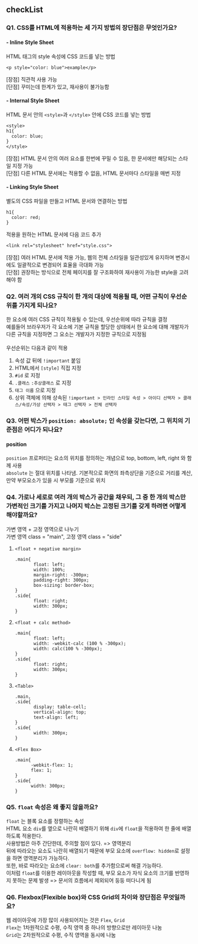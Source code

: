 ## checkList

### Q1. CSS를 HTML에 적용하는 세 가지 방법의 장단점은 무엇인가요?
#### - Inline Style Sheet
  HTML 태그의 style 속성에 CSS 코드를 넣는 방법
  ```
  <p style="color: blue">example</p>
  ```
  [장점] 직관적 사용 가능<br>
  [단점] 꾸미는데 한계가 있고, 재사용이 불가능함

#### - Internal Style Sheet
  HTML 문서 안의 `<style>`과 `</style>` 안에 CSS 코드를 넣는 방법
  ```
  <style>
  h1{
    color: blue;
  }
  </style>
  ```
  [장점] HTML 문서 안의 여러 요소를 한번에 꾸밀 수 있음, 한 문서에만 해당되는 스타일 지정 가능<br>
  [단점] 다른 HTML 문서에는 적용할 수 없음, HTML 문서마다 스타일을 매번 지정

#### - Linking Style Sheet
  별도의 CSS 파일을 만들고 HTML 문서와 연결하는 방법
  ```
  h1{
    color: red;
  }
  ```
  적용을 원하는 HTML 문서에 다음 코드 추가
  ```
  <link rel="stylesheet" href="style.css">
  ```
  [장점] 여러 HTML 문서에 적용 가능, 웹의 전체 스타일을 일관성있게 유지하며 변경시에도 일괄적으로 변경되어 효율을 극대화 가능<br>
  [단점] 권장하는 방식으로 전체 페이지를 잘 구조화하여 재사용이 가능한 style을 고려해야 함

### Q2. 여러 개의 CSS 규칙이 한 개의 대상에 적용될 때, 어떤 규칙이 우선순위를 가지게 되나요?
  한 요소에 여러 CSS 규칙이 적용될 수 있는데, 우선순위에 따라 규칙을 결정<br>
  예를들어 브라우저가 각 요소에 기본 규칙을 할당한 상태에서 한 요소에 대해 개발자가 다른 규칙을 지정하면 그 요소는 개발자가 지정한 규칙으로 지정됨<br>
  <br>우선순위는 다음과 같이 적용<br>
  1. 속성 값 뒤에 `!important` 붙임
  2. HTML에서 `[style]` 직접 지정
  3. `#id` 로 지정
  4. `.클래스` `:추상클래스` 로 지정
  5. `태그 이름` 으로 지정
  6. 상위 객체에 의해 상속된 
  `!important > 인라인 스타일 속성 > 아이디 선택자 > 클래스/속성/가상 선택자 > 태그 선택자 > 전체 선택자 `
  
### Q3. 어떤 박스가 `position: absolute;` 인 속성을 갖는다면, 그 위치의 기준점은 어디가 되나요?
#### position
  `position` 프로퍼티는 요소의 위치를 정의하는 개념으로 top, bottom, left, right 와 함께 사용<br>
  `absolute` 는 절대 위치를 나타냄. 기본적으로 화면의 좌측상단을 기준으로 거리를 계산, 만약 부모요소가 있을 시 부모를 기준으로 위치<br>

### Q4. 가로나 세로로 여러 개의 박스가 공간을 채우되, 그 중 한 개의 박스만 가변적인 크기를 가지고 나머지 박스는 고정된 크기를 갖게 하려면 어떻게 해야할까요?
  가변 영역 + 고정 영역으로 나누기<br>
  가변 영역 class = "main", 고정 영역 class = "side"<br>
  1. `<float + negative margin>`
     ```
     .main{
            float: left;
            width: 100%;
            margin-right: -300px;
            padding-right: 300px;
            box-sizing: border-box;
     }
     .side{
            float: right;
            width: 300px;
     }
     ```
  2. `<float + calc method>`
     ```
     .main{
            float: left;
            width: -webkit-calc (100 % -300px);
            width: calc(100 % -300px);
     }
     .side{
            float: right;
            width: 300px;
     }
     ```
  3. `<Table>`
     ```
     .main,
     .side{
            display: table-cell;
            vertical-align: top;
            text-align: left;
     }
     .side{
            width: 300px;
     }
     ```
  4. `<Flex Box>`
      ```
     .main{
            -webkit-flex: 1;
            flex: 1;
     }
     .side{
            width: 300px;
     }
     ```
### Q5. `float` 속성은 왜 좋지 않을까요?
  `float` 는 블록 요소를 정렬하는 속성<br>
  HTML 요소 `div`를 옆으로 나란히 배열하기 위해 `div`에 `float`을 적용하여 한 줄에 배열하도록 적용한다.<br>
  사용방법은 아주 간단한데, 주의할 점이 있다. => 영역분리<br>
  뒤에 따라오는 요소도 나란히 배열되기 때문에 부모 요소에 `overflow: hidden`로 설정을 하면 영역분리가 가능하다.<br>
  또한, 바로 따라오는 요소에 `clear: both`를 추가함으로써 해결 가능하다.<br>
  이처럼 `float`를 이용한 레이아웃을 작성할 때, 부모 요소가 자식 요소의 크기를 반영하지 못하는 문제 발생 => 문서의 흐름에서 제외되어 둥둥 떠다니게 됨
  
### Q6. Flexbox(Flexible box)와 CSS Grid의 차이와 장단점은 무엇일까요?
  웹 레이아웃에 가장 많이 사용되어지는 것은 `Flex`, `Grid`<br>
  `Flex`는 1차원적으로 수평, 수직 영역 중 하나의 방향으로만 레이아웃 나눔<br>
  `Grid`는 2차원적으로 수평, 수직 영역을 동시에 나눔<br>
  